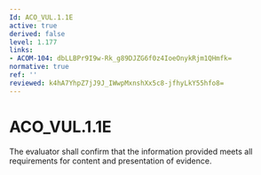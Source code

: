 ```yaml
---
Id: ACO_VUL.1.1E
active: true
derived: false
level: 1.177
links:
- ACOM-104: dbLLBPr9I9w-Rk_g89DJZG6f0z4IoeOnykRjm1QHmfk=
normative: true
ref: ''
reviewed: k4hA7YhpZ7jJ9J_IWwpMxnshXx5c8-jfhyLkY55hfo8=
---
```


# ACO_VUL.1.1E

The evaluator shall confirm that the information provided meets all requirements for content and presentation of evidence.